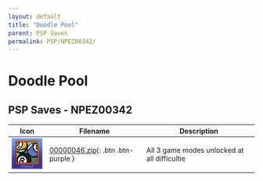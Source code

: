 ```yaml
---
layout: default
title: "Doodle Pool"
parent: PSP Saves
permalink: PSP/NPEZ00342/
---
```

# Doodle Pool

## PSP Saves - NPEZ00342

| Icon | Filename | Description |
|------|----------|-------------|
| ![Doodle Pool](ICON0.PNG) | [00000046.zip](00000046.zip){: .btn .btn-purple } | All 3 game modes unlocked at all difficultie |
